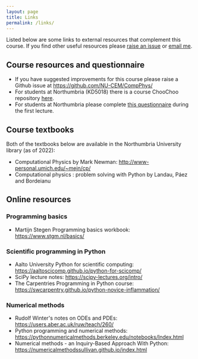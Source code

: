 ```yaml
---
layout: page
title: Links 
permalink: /links/
---
```


Listed below are some links to external resources that complement this course. If you find other useful resources please [raise an issue](https://github.com/NU-CEM/CompPhys/issues) or [email me](https://lucydot.github.io/about/).

## Course resources and questionnaire

- If you have suggested improvements for this course please raise a Github issue at https://github.com/NU-CEM/CompPhys/
- For students at Northumbria (KD5018) there is a course ChooChoo repository [here](https://github.com/lucydot/KD5081-Checklist).
- For students at Northumbria please complete [this questionnaire](https://forms.office.com/r/G2PXrKqMBf) during the first lecture.

## Course textbooks

Both of the textbooks below are available in the Northumbria University library (as of 2022):

- Computational Physics by Mark Newman: http://www-personal.umich.edu/~mejn/cp/
- Computational physics : problem solving with Python by Landau, Páez and Bordeianu

## Online resources

### Programming basics

- Martijn Stegen Programming basics workbook: https://www.stgm.nl/basics/

### Scientific programming in Python

- Aalto University Python for scientific computing: https://aaltoscicomp.github.io/python-for-scicomp/
- SciPy lecture notes: https://scipy-lectures.org/intro/
- The Carpentries Programming in Python course: https://swcarpentry.github.io/python-novice-inflammation/

### Numerical methods

- Rudolf Winter's notes on ODEs and PDEs: https://users.aber.ac.uk/ruw/teach/260/
- Python programming and numerical methods: https://pythonnumericalmethods.berkeley.edu/notebooks/Index.html
- Numerical methods - an Inquiry-Based Approach With Python: https://numericalmethodssullivan.github.io/index.html
